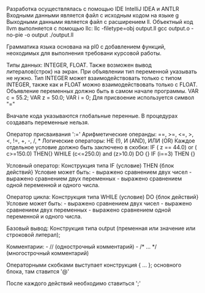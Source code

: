 Разработка осуществлялась с помощью IDE IntelliJ IDEA и ANTLR
Входными данными является файл с исходным кодом на языке g
Выходными данными является файл с расширением ll.
Объектный код llvm выполняется с помощью llc:
llc -filetype=obj output.ll
gcc output.o -no-pie -o output
./output.ll

Грамматика языка основана на pl0 с добавлением функций, неоходимых для выполнения требовани курсовой работы.



Типы данных: INTEGER, FLOAT. Также возможен вывод литералов(строк) на экран.
При объявлении тип переменной указывать не нужно. Тип INTEGER может взаимодействовать только с типом INTEGER, также как и FLOAT можно взаимодействовать только с FLOAT.
Объявление переменных должно быть в самом начале программы.
VAR c = 55.2;
VAR z = 50.0;
VAR i = 0;
Для присвоение используется символ "="

Вначале кода указываются глобальные перенные.
В процедурах создавать переменные нельзя.

Оператор присваивания ':='
Арифметические операнды: ==, >=, <=, >, <, !=,  +, -, /, *
Логические операторы: НЕ (!), И (AND), ИЛИ (OR)
  Каждое отдельное условие должно быть заключено в скобки:  IF ( z == 44.0) or ( c>=150.0) THEN{}
                                                           WHILE (c<=250.0) and (z>10.0) DO {}
                                                             IF (i==3) THEN {}
                                                             
Условный оператор:
  Конструкция типа   IF (условие) THEN {блок действий}
  Условие может быть: - выражено сравнением двух чисел
                      - выражено сравнением двух переменных
                      - выражено сравнением одной переменной и одного числа.
               


Оператор цикла:
  Конструкция типа  WHILE (условие) DO {блок действий}
  Условие может быть: - выражено сравнением двух чисел
                      - выражено сравнением двух переменных
                      - выражено сравнением одной переменной и одного числа.
  
  

Базовый вывод:
  Конструкция типа output (пременная или значение или строковой литерал);


Комментарии:
    - // (однострочный комментарий)
    - /* ... */ (многострочный комментарий)

Операторными скобками выступает конструкция { ... };
  основного блока, там ставится '@'

После каждого действий необходимо ставиться ';'
